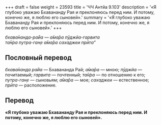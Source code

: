 +++
draft = false
weight = 23593
title = 'ЧЧ Антйа 9.103'
description = '«Я глубоко уважаю Бхавананду Рая и преклоняюсь перед ним. И потому, конечно же, я люблю его сыновей».'
summary = '«Я глубоко уважаю Бхавананду Рая и преклоняюсь перед ним. И потому, конечно же, я люблю его сыновей».'
+++

_бхава̄нанда-ра̄йа — а̄ма̄ра пӯджйа-гарвита  
та̄н̇ра путра-ган̣е а̄ма̄ра сахаджеи прӣта”_

## Пословный перевод

_бхава̄нанда_ _ра̄йа_ — Бхавананда Рай; _а̄ма̄ра_ — мною; _пӯджйа_ — почитаемый; _гарвита_ — почтенный; _та̄н̇ра_ — по отношению к его; _путра_\-_ган̣е_ — сыновьям; _а̄ма̄ра_ — мое; _сахаджеи_ — естественное; _прӣта_ — расположение.

## Перевод

**«Я глубоко уважаю Бхавананду Рая и преклоняюсь перед ним. И потому, конечно же, я люблю его сыновей».**
